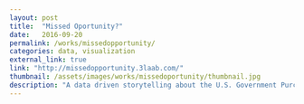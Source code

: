 ```yaml
---
layout: post
title:  "Missed Oportunity?"
date:   2016-09-20
permalink: /works/missedopportunity/
categories: data, visualization
external_link: true
link: "http://missedopportunity.3laab.com/"
thumbnail: /assets/images/works/missedoportunity/thumbnail.jpg
description: "A data driven storytelling about the U.S. Government Purchases and Forced Labor Abroad."
---
```

